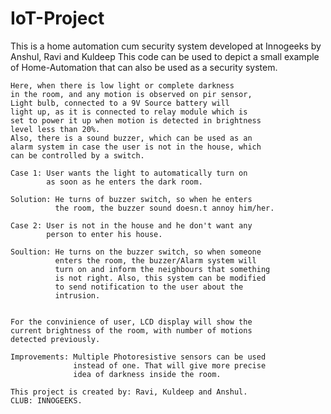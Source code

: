 # IoT-Project
This is a home automation cum security system developed at Innogeeks by Anshul, Ravi and Kuldeep
This code can be used to depict a small example of 
	Home-Automation that can also be used as a security system.
    
    Here, when there is low light or complete darkness
    in the room, and any motion is observed on pir sensor,
    Light bulb, connected to a 9V Source battery will 
    light up, as it is connected to relay module which is
    set to power it up when motion is detected in brightness
    level less than 20%.
    Also, there is a sound buzzer, which can be used as an 
    alarm system in case the user is not in the house, which
    can be controlled by a switch.
    
    Case 1: User wants the light to automatically turn on
    		as soon as he enters the dark room.
            
    Solution: He turns of buzzer switch, so when he enters
    		  the room, the buzzer sound doesn.t annoy him/her.
              
    Case 2: User is not in the house and he don't want any
    		person to enter his house.
            
    Soultion: He turns on the buzzer switch, so when someone
    		  enters the room, the buzzer/Alarm system will 
              turn on and inform the neighbours that something 
              is not right. Also, this system can be modified
              to send notification to the user about the 
              intrusion.
            
    
    For the convinience of user, LCD display will show the
    current brightness of the room, with number of motions
    detected previously.
    
    Improvements: Multiple Photoresistive sensors can be used
    			  instead of one. That will give more precise
                  idea of darkness inside the room.
    
    This project is created by: Ravi, Kuldeep and Anshul.
    CLUB: INNOGEEKS.
